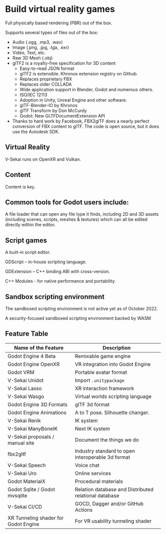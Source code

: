 # Build virtual reality games 

Full physically based rendering (PBR) out of the box.

Supports several types of files out of the box:

* Audio (.ogg, .mp3, .wav)
* Image (.png, .jpg, .tga, .exr)
* Video, Text, etc.
* Raw 3D Mesh (.obj)
* glTF2 is a royalty-free specification for 3D content
  * Easy-to-read JSON format
  * glTF2 is extensible. Khronos extension registry on Github. 
  * Replaces proprietary FBX
  * Replaces older COLLADA
  * Wide application support in Blender, Godot and numerous others.
  * ISO/IEC 12113
  * Adoption in Unity, Unreal Engine and other software.
  * glTF-Blender-IO by Khronos
  * glTF Transform by Don McCurdy
  * Godot: New GLTFDocumentExtension API
* Thanks to hard work by Facebook, FBX2glTF does a nearly perfect conversion of FBX content to glTF. The code is open source, but it does use the Autodesk SDK.

## Virtual Reality

V-Sekai runs on OpenXR and Vulkan.

## Content

Content is key.

## Common tools for Godot users include: 	

A file loader that can open any file type it finds, including 2D and 3D assets (including scenes, scripts, meshes & textures) which can all be edited directly within the editor.

## Script games

A built-in script editor.

GDScript – in-house scripting language.

GDExtension – C++ binding ABI with cross-version.

C++ Modules - for native performance and portability.

## Sandbox scripting environment

The sandboxed scripting environment is not active yet as of October 2022.

A security-focused sandboxed scripting environment backed by WASM

## Feature Table

|Name of the Feature  |Description  |
|---|---|
|Godot Engine 4 Beta  | Remixable game engine  |
|Godot Engine OpenXR  |VR integration into Godot Engine  |
|Godot VRM  | Portable avatar format  |
|V-Sekai Unidot  |Import `.unitypackage`  |
|V-Sekai Lasso  |XR interaction framework  |
|V-Sekai Wasgo  |Virtual worlds scripting language  |
|Godot Engine 3D Formats  |glTF 3d format  |
|Godot Engine Animations  |A to T pose. Silhouette changer.  |
|V-Sekai Renik  |IK system  |
|V-Sekai ManyBoneIK  |Next IK system  |
|V-Sekai proposals / manual site  | Document the things we do |
|fbx2gltf  | Industry standard to open interoperable 3d format |
|V-Sekai Speech  |Voice chat  |
|V-Sekai Uro  |Online services  |
|Godot MaterialX |Procedural materials|
|Godot Sqlite / Godot mvsqlite| Relation database and Distributed relational database |
|V-Sekai CI/CD| GOCD, Dagger and/or GitHub Actions|
|XR Tunneling shader for Godot Engine|For VR usability tunneling shader|
